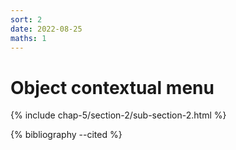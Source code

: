 ```yaml
---
sort: 2
date: 2022-08-25
maths: 1
---
```


# Object contextual menu

{% include chap-5/section-2/sub-section-2.html %}

{% bibliography --cited %}

